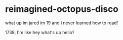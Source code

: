 # reimagined-octopus-disco

what up im jared im 19 and i never learned how to read!

1738, I'm like hey what's up hello?
